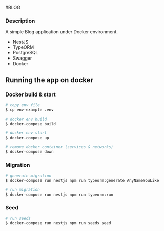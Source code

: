 #BLOG

### Description

A simple Blog application under Docker environment.
* NestJS
* TypeORM
* PostgreSQL
* Swagger
* Docker

## Running the app on docker
### Docker build & start

```bash
# copy env file
$ cp env-example .env

# docker env build
$ docker-compose build

# docker env start
$ docker-compose up

# remove docker container (services & networks)
$ docker-compose down
```
### Migration

```bash
# generate migration
$ docker-compose run nestjs npm run typeorm:generate AnyNameYouLike

# run migration
$ docker-compose run nestjs npm run typeorm:run
```

### Seed

```bash
# run seeds
$ docker-compose run nestjs npm run seeds seed
```
